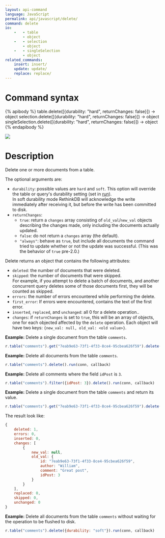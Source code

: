 ```yaml
---
layout: api-command
language: JavaScript
permalink: api/javascript/delete/
command: delete
io:
    -   - table
        - object
    -   - selection
        - object
    -   - singleSelection
        - object
related_commands:
    insert: insert/
    update: update/
    replace: replace/
---
```


# Command syntax #

{% apibody %}
table.delete([{durability: "hard", returnChanges: false}])
    &rarr; object
selection.delete([{durability: "hard", returnChanges: false}])
    &rarr; object
singleSelection.delete([{durability: "hard", returnChanges: false}])
    &rarr; object
{% endapibody %}

<img src="/assets/images/docs/api_illustrations/delete-vector.png" class="api_command_illustration" />

# Description #

Delete one or more documents from a table.

The optional arguments are:

- `durability`: possible values are `hard` and `soft`. This option will override the
table or query's durability setting (set in [run](/api/javascript/run/)).  
In soft durability mode RethinkDB will acknowledge the write immediately after
receiving it, but before the write has been committed to disk.
- `returnChanges`:
    - `true`: return a `changes` array consisting of `old_val`/`new_val` objects describing the changes made, only including the documents actually updated.
    - `false`: do not return a `changes` array (the default).
    - `"always"`: behave as `true`, but include all documents the command tried to update whether or not the update was successful. (This was the behavior of `true` pre-2.0.)


Delete returns an object that contains the following attributes:

- `deleted`: the number of documents that were deleted.
- `skipped`: the number of documents that were skipped.  
For example, if you attempt to delete a batch of documents, and another concurrent query
deletes some of those documents first, they will be counted as skipped.
- `errors`: the number of errors encountered while performing the delete.
- `first_error`: If errors were encountered, contains the text of the first error.
- `inserted`, `replaced`, and `unchanged`: all 0 for a delete operation..
- `changes`: if `returnChanges` is set to `true`, this will be an array of objects, one for each objected affected by the `delete` operation. Each object will have two keys: `{new_val: null, old_val: <old value>}`.


__Example:__ Delete a single document from the table `comments`.

```js
r.table("comments").get("7eab9e63-73f1-4f33-8ce4-95cbea626f59").delete().run(conn, callback)
```


__Example:__ Delete all documents from the table `comments`.

```js
r.table("comments").delete().run(conn, callback)
```


__Example:__ Delete all comments where the field `idPost` is `3`.

```js
r.table("comments").filter({idPost: 3}).delete().run(conn, callback)
```


__Example:__ Delete a single document from the table `comments` and return its value.

```js
r.table("comments").get("7eab9e63-73f1-4f33-8ce4-95cbea626f59").delete({returnChanges: true}).run(conn, callback)
```

The result look like:

```js
{
    deleted: 1,
    errors: 0,
    inserted: 0,
    changes: [
        {
            new_val: null,
            old_val: {
                id: "7eab9e63-73f1-4f33-8ce4-95cbea626f59",
                author: "William",
                comment: "Great post",
                idPost: 3
            }
        }
    ],
    replaced: 0,
    skipped: 0,
    unchanged: 0
}
```


__Example:__ Delete all documents from the table `comments` without waiting for the
operation to be flushed to disk.

```js
r.table("comments").delete({durability: "soft"}).run(conn, callback)
```

